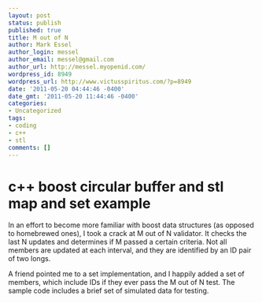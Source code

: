 ```yaml
---
layout: post
status: publish
published: true
title: M out of N
author: Mark Essel
author_login: messel
author_email: messel@gmail.com
author_url: http://messel.myopenid.com/
wordpress_id: 8949
wordpress_url: http://www.victusspiritus.com/?p=8949
date: '2011-05-20 04:44:46 -0400'
date_gmt: '2011-05-20 11:44:46 -0400'
categories:
- Uncategorized
tags:
- coding
- c++
- stl
comments: []
---
```

<h1>c++ boost circular buffer and stl map and set example</h1>
<p>In an effort to become more familiar with boost data structures (as opposed to homebrewed ones), I took a crack at M out of N validator. It checks the last N updates and determines if M passed a certain criteria. Not all members are updated at each interval, and they are identified by an ID pair of two longs. </p>
<p>A friend pointed me to a set implementation, and I happily added a set of members, which include IDs if they ever pass the M out of N test. The sample code includes a brief set of simulated data for testing.</p>
<p><script src="https://gist.github.com/982762.js"> </script></p>
